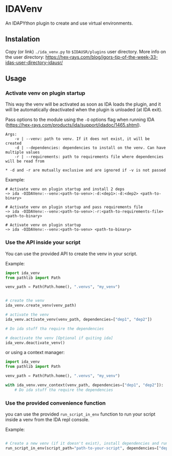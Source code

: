 # IDAVenv

An IDAPYthon plugin to create and use virtual environments.

## Instalation

Copy (or link) `./ida_venv.py` to `$IDAUSR/plugins` user directory.
More info on the user directory:  https://hex-rays.com/blog/igors-tip-of-the-week-33-idas-user-directory-idausr/

## Usage

### Activate venv on plugin startup

This way the venv will be activated as soon as IDA loads the plugin,
and it will be automatically deactivated when the plugin is unloaded (at IDA exit).

Pass options to the module using the `-O` options flag when running 
IDA (https://hex-rays.com/products/ida/support/idadoc/1465.shtml).
        
```
Args:
    -v | --venv: path to venv. If it does not exist, it will be created
    -d | --dependencies: dependencies to install on the venv. Can have multiple values
    -r | --requirements: path to requirements file where dependencies will be read from

* -d and -r are mutually exclusive and are ignored if -v is not passed
```

Example:

```shell
# Activate venv on plugin startup and install 2 deps
~> ida -OIDAVenv:--venv:<path-to-venv>:-d:<dep1>:-d:<dep2> <path-to-binary>

# Activate venv on plugin startup and pass requirements file
~> ida -OIDAVenv:--venv:<path-to-venv>:-r:<path-to-requirements-file> <path-to-binary>

# Activate venv on plugin startup
~> ida -OIDAVenv:--venv:<path-to-venv> <path-to-binary>
```

### Use the API inside your script

You can use the provided API to create the venv in your script.

Example:

```python
import ida_venv
from pathlib import Path

venv_path = Path(Path.home(), ".venvs", "my_venv")


# create the venv
ida_venv.create_venv(venv_path)

# activate the venv
ida_venv.activate_venv(venv_path, dependencies=["dep1", "dep2"])

# Do ida stuff tha require the dependencies

# deactivate the venv [Optional if quiting ida]
ida_venv.deactivate_venv()
```

or using a context manager:

```python
import ida_venv
from pathlib import Path

venv_path = Path(Path.home(), ".venvs", "my_venv")

with ida_venv.venv_context(venv_path, dependencies=["dep1", "dep2"]):
    # Do ida stuff tha require the dependencies

```

### Use the provided convenience function

you can use the provided `run_script_in_env` function to run your script inside a venv
from the IDA repl console.

Example:

```python

# Create a new venv (if it doesn't exist), install dependencies and run the script
run_script_in_env(script_path="path-to-your-script", dependencies=["dep1", "dep2"])
```
